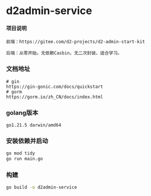 # d2admin-service

#### 项目说明

```text
前端：https://gitee.com/d2-projects/d2-admin-start-kit

后端：从零开始。无依赖Casbin，无二次封装，适合学习。
```

### 文档地址

```text
# gin
https://gin-gonic.com/docs/quickstart
# gorm
https://gorm.io/zh_CN/docs/index.html
```

### golang版本

```text
go1.21.5 darwin/amd64
```

### 安装依赖并启动

```bash
go mod tidy
go run main.go
```

### 构建

```bash
go build -o d2admin-service
```